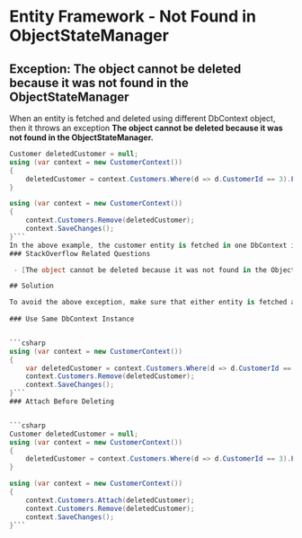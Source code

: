 # Entity Framework - Not Found in ObjectStateManager

## Exception: The object cannot be deleted because it was not found in the ObjectStateManager

When an entity is fetched and deleted using different DbContext object, then it throws an exception **The object cannot be deleted because it was not found in the ObjectStateManager.**


```csharp
Customer deletedCustomer = null;
using (var context = new CustomerContext())
{
    deletedCustomer = context.Customers.Where(d => d.CustomerId == 3).FirstOrDefault();
}

using (var context = new CustomerContext())
{
    context.Customers.Remove(deletedCustomer);
    context.SaveChanges();
}```
In the above example, the customer entity is fetched in one DbContext instance, and then it is removed/deleted from the database in another DbContext instance.  
### StackOverflow Related Questions

 - [The object cannot be deleted because it was not found in the ObjectStateManager](https://stackoverflow.com/questions/7791149/the-object-cannot-be-deleted-because-it-was-not-found-in-the-objectstatemanager)

## Solution

To avoid the above exception, make sure that either entity is fetched and deleted in the same DbContext instance or an entity is attached to the context before removing it.
 
### Use Same DbContext Instance


```csharp
using (var context = new CustomerContext())
{
    var deletedCustomer = context.Customers.Where(d => d.CustomerId == 3).FirstOrDefault();
    context.Customers.Remove(deletedCustomer);
    context.SaveChanges();
}```
### Attach Before Deleting


```csharp
Customer deletedCustomer = null;
using (var context = new CustomerContext())
{
    deletedCustomer = context.Customers.Where(d => d.CustomerId == 3).FirstOrDefault();
}

using (var context = new CustomerContext())
{
    context.Customers.Attach(deletedCustomer);
    context.Customers.Remove(deletedCustomer);
    context.SaveChanges();
}```